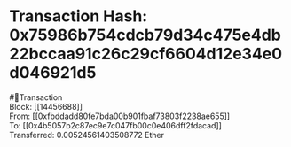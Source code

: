 
Transaction Hash: 0x75986b754cdcb79d34c475e4db22bccaa91c26c29cf6604d12e34e0d046921d5
====================================================================================
  
#💸Transaction  
Block: [[14456688]]  
From: [[0xfbddadd80fe7bda00b901fbaf73803f2238ae655]]  
To: [[0x4b5057b2c87ec9e7c047fb00c0e406dff2fdacad]]  
Transferred: 0.00524561403508772 Ether
